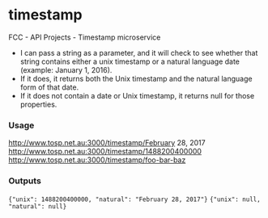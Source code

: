 # timestamp
FCC - API Projects - Timestamp microservice

* I can pass a string as a parameter, and it will check to see whether that string contains either a unix timestamp or a natural language date (example: January 1, 2016).
* If it does, it returns both the Unix timestamp and the natural language form of that date.
* If it does not contain a date or Unix timestamp, it returns null for those properties.

### Usage
http://www.tosp.net.au:3000/timestamp/February 28, 2017
http://www.tosp.net.au:3000/timestamp/1488200400000
http://www.tosp.net.au:3000/timestamp/foo-bar-baz

### Outputs
`{"unix": 1488200400000, "natural": "February 28, 2017"}`
`{"unix": null, "natural": null}`

